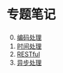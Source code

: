# 专题笔记

### 

0. [编码处理](#docs/topic/encode)
0. [时间处理](#docs/topic/time)
0. [RESTful](#docs/topic/restful)
0. [异步处理](#docs/topic/async)
